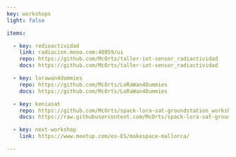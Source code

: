 ```yaml
---
key: workshops
light: false

items:

  - key: redioactividad 
    link: radiacion.mooo.com:48059/ui
    repo: https://github.com/McOrts/taller-iot-sensor_radiactividad
    docs: https://github.com/McOrts/taller-iot-sensor_radiactividad

  - key: lorawan4dummies
    repo: https://github.com/McOrts/LoRaWan4Dummies
    docs: https://github.com/McOrts/LoRaWan4Dummies

  - key: keniasat 
    repo: https://github.com/McOrts/spack-lora-sat-groundstation_workshop
    docs: https://raw.githubusercontent.com/McOrts/spack-lora-sat-groundstation_workshop/main/img/Call-Kenia-Spack.jpeg

  - key: next-workshop
    link: https://www.meetup.com/es-ES/makespace-mallorca/

---
```

